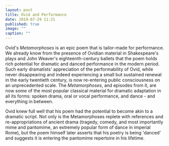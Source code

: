 ```yaml
---
layout: post
title: Ovid and Performance
date: 2019-07-29 11:21
published: true
image: ""
caption: ""
---
```

Ovid's _Metamorphoses_ is an epic poem that is tailor-made for performance. We already know from the presence of Ovidian material in Shakespeare's plays and John Weaver's eighteenth-century ballets that the poem holds rich potential for dramatic and danced performance in the modern period. Such early dramatists' appreciation of the performability of Ovid, while never disappearing and indeed experiencing a small but sustained renewal in the early twentieth century, is now re-entering public consciousness on an unprecedented scale. The _Metamorphoses_, and episodes from it, are now some of the most popular classical material for dramatic adaptation in all its forms: spoken drama, oral or vocal performance, and dance - and everything in between.

Ovid knew full well that his poem had the potential to become akin to a dramatic script. Not only is the Metamorphoses replete with references and re-appropriations of ancient drama (tragedy, comedy, and most importantly mime and pantomime, an extremely popular form of dance in imperial Rome), but the poem himself later asserts that his poetry is being 'danced' and suggests it is entering the pantomime repertoire in his lifetime.
